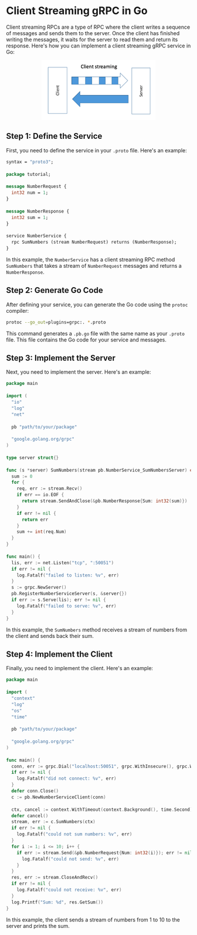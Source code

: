 # Client Streaming gRPC in Go

Client streaming RPCs are a type of RPC where the client writes a sequence of messages and sends them to the server. Once the client has finished writing the messages, it waits for the server to read them and return its response. Here's how you can implement a client streaming gRPC service in Go:

<div style="text-align:center">
    <img src="./images/client-stream.png" alt="client streaming">
</div>

## Step 1: Define the Service

First, you need to define the service in your `.proto` file. Here's an example:

```protobuf
syntax = "proto3";

package tutorial;

message NumberRequest {
  int32 num = 1;
}

message NumberResponse {
  int32 sum = 1;
}

service NumberService {
  rpc SumNumbers (stream NumberRequest) returns (NumberResponse);
}
```

In this example, the `NumberService` has a client streaming RPC method `SumNumbers` that takes a stream of `NumberRequest` messages and returns a `NumberResponse`.

## Step 2: Generate Go Code

After defining your service, you can generate the Go code using the `protoc` compiler:

```bash
protoc --go_out=plugins=grpc:. *.proto
```

This command generates a `.pb.go` file with the same name as your `.proto` file. This file contains the Go code for your service and messages.

## Step 3: Implement the Server

Next, you need to implement the server. Here's an example:

```go
package main

import (
  "io"
  "log"
  "net"

  pb "path/to/your/package"

  "google.golang.org/grpc"
)

type server struct{}

func (s *server) SumNumbers(stream pb.NumberService_SumNumbersServer) error {
  sum := 0
  for {
    req, err := stream.Recv()
    if err == io.EOF {
      return stream.SendAndClose(&pb.NumberResponse{Sum: int32(sum)})
    }
    if err != nil {
      return err
    }
    sum += int(req.Num)
  }
}

func main() {
  lis, err := net.Listen("tcp", ":50051")
  if err != nil {
    log.Fatalf("failed to listen: %v", err)
  }
  s := grpc.NewServer()
  pb.RegisterNumberServiceServer(s, &server{})
  if err := s.Serve(lis); err != nil {
    log.Fatalf("failed to serve: %v", err)
  }
}
```

In this example, the `SumNumbers` method receives a stream of numbers from the client and sends back their sum.

## Step 4: Implement the Client

Finally, you need to implement the client. Here's an example:

```go
package main

import (
  "context"
  "log"
  "os"
  "time"

  pb "path/to/your/package"

  "google.golang.org/grpc"
)

func main() {
  conn, err := grpc.Dial("localhost:50051", grpc.WithInsecure(), grpc.WithBlock())
  if err != nil {
    log.Fatalf("did not connect: %v", err)
  }
  defer conn.Close()
  c := pb.NewNumberServiceClient(conn)

  ctx, cancel := context.WithTimeout(context.Background(), time.Second)
  defer cancel()
  stream, err := c.SumNumbers(ctx)
  if err != nil {
    log.Fatalf("could not sum numbers: %v", err)
  }
  for i := 1; i <= 10; i++ {
    if err := stream.Send(&pb.NumberRequest{Num: int32(i)}); err != nil {
      log.Fatalf("could not send: %v", err)
    }
  }
  res, err := stream.CloseAndRecv()
  if err != nil {
    log.Fatalf("could not receive: %v", err)
  }
  log.Printf("Sum: %d", res.GetSum())
}
```

In this example, the client sends a stream of numbers from 1 to 10 to the server and prints the sum.
